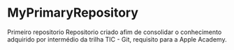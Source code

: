 # MyPrimaryRepository
Primeiro repositorio
Repositorio criado afim de consolidar o conhecimento adquirido por intermédio da trilha TIC - Git, requisito para a Apple Academy.
